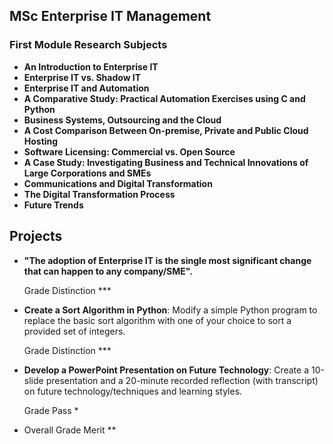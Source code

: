 ## MSc Enterprise IT Management

### First Module Research Subjects
- **An Introduction to Enterprise IT**
- **Enterprise IT vs. Shadow IT**
- **Enterprise IT and Automation**
- **A Comparative Study: Practical Automation Exercises using C and Python**
- **Business Systems, Outsourcing and the Cloud**
- **A Cost Comparison Between On-premise, Private and Public Cloud Hosting**
- **Software Licensing: Commercial vs. Open Source**
- **A Case Study: Investigating Business and Technical Innovations of Large Corporations and SMEs**
- **Communications and Digital Transformation**
- **The Digital Transformation Process**
- **Future Trends**

## Projects
- **"The adoption of Enterprise IT is the single most significant change that can happen to any company/SME".**

  Grade Distinction ***
- **Create a Sort Algorithm in Python**: Modify a simple Python program to replace the basic sort algorithm with one of your choice to sort a provided set of integers.

  Grade Distinction ***
- **Develop a PowerPoint Presentation on Future Technology**: Create a 10-slide presentation and a 20-minute recorded reflection (with transcript) on future technology/techniques and learning styles.

   Grade Pass *
- Overall Grade Merit **
